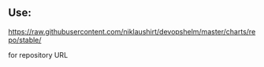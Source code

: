 ## Use:
https://raw.githubusercontent.com/niklaushirt/devopshelm/master/charts/repo/stable/


for repository URL

